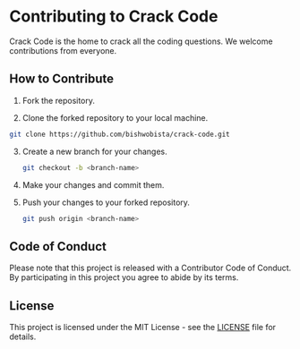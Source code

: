 # Contributing to Crack Code

Crack Code is the home to crack all the coding questions. We welcome contributions from everyone.

## How to Contribute

1. Fork the repository.

2. Clone the forked repository to your local machine.

```bash
git clone https://github.com/bishwobista/crack-code.git
```

3.  Create a new branch for your changes.

    ```bash
    git checkout -b <branch-name>
    ```

4.  Make your changes and commit them.

5.  Push your changes to your forked repository.

    ```bash
    git push origin <branch-name>
    ```

## Code of Conduct

Please note that this project is released with a Contributor Code of Conduct. By participating in this project you agree to abide by its terms.

## License

This project is licensed under the MIT License - see the [LICENSE](LICENSE) file for details.
